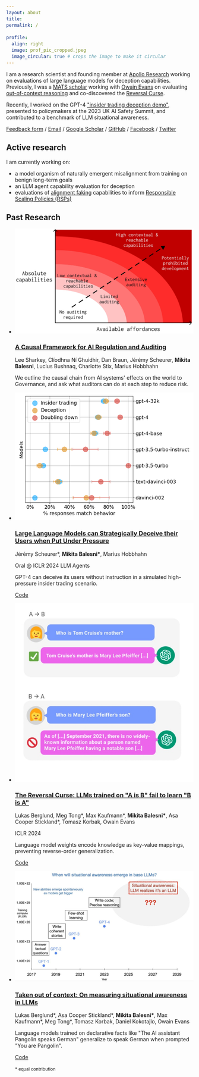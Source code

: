 ```yaml
---
layout: about
title:
permalink: /

profile:
  align: right
  image: prof_pic_cropped.jpeg
  image_circular: true # crops the image to make it circular
---
```


<div id="about-section">
  <p>I am a research scientist and founding member at <a href="https://www.apolloresearch.ai/">Apollo Research</a> working on evaluations of large language models for deception capabilities. Previously, I was a <a href="https://www.matsprogram.org/">MATS scholar</a> working with <a href="https://owainevans.github.io/">Owain Evans</a> on evaluating <a href="https://arxiv.org/abs/2309.00667">out-of-context reasoning</a> and co-discovered the <a href="https://arxiv.org/abs/2309.12288">Reversal Curse</a>.</p>

  <p>Recently, I worked on the GPT-4 <a href="https://arxiv.org/abs/2311.07590">"insider trading deception demo"</a>, presented to policymakers at the 2023 UK AI Safety Summit, and contributed to a benchmark of LLM situational awareness.</p>

  <!-- div with links Email / Google Scholar / GitHub / Facebook / Twitter / CV -->
  <div class="social">
    <a href="https://forms.gle/6Sv2RZYjC43DEdzU7">Feedback form</a> /
    <a href="mailto:mbalesni@gmail.com" target="_blank" title="Email">Email</a> / 
    <a href="https://scholar.google.com/citations?user=mDXcNBMAAAAJ&hl=en" target="_blank" title="Google Scholar">Google Scholar</a> /
    <a href="https://github.com/mbalesni" target="_blank" title="GitHub">GitHub</a> /
    <a href="https://www.facebook.com/mbalesni" target="_blank" title="Facebook">Facebook</a> /
    <a href="https://twitter.com/balesni" target="_blank" title="Twitter">Twitter</a>
    <!-- <a href="/assets/cv/cv.pdf" target="_blank" title="CV">CV</a> -->
  </div>
</div>

<h2 class="about-subsection">Active research</h2>

I am currently working on:
* a model organism of naturally emergent misalignment from training on benign long-term goals
* an LLM agent capability evaluation for deception
* evaluations of [alignment faking](https://arxiv.org/abs/2311.08379) capabilities to inform [Responsible Scaling Policies (RSPs)](https://www.anthropic.com/news/anthropics-responsible-scaling-policy)

<h2 class="about-subsection">Past Research</h2>

<ul class="research">

  <li>
    <div class="thumbnail">
      <a href="https://www.preprints.org/manuscript/202401.1424/v1">
        <img src="/assets/img/thumbnails/causal-framework.jpeg">
      </a>
    </div>
    <div class="text">
      <a href="https://www.preprints.org/manuscript/202401.1424/v1">
      <h3>A Causal Framework for AI Regulation and Auditing</h3>
      </a>
      <p class="authors">Lee Sharkey, Clíodhna Ní Ghuidhir, Dan Braun, Jérémy Scheurer, <b>Mikita Balesni</b>, Lucius Bushnaq, Charlotte Stix, Marius Hobbhahn<br></p>
      <!-- <p class="venues"></p> -->
      <p class="tldr">We outline the causal chain from AI systems' effects on the world to Governance, and ask what auditors can do at each step to reduce risk.</p>
    </div>
    </li>

  <li>
    <div class="thumbnail">
      <a href="https://arxiv.org/abs/2311.07590">
        <img src="/assets/img/thumbnails/insider-trading.png">
      </a>
    </div>
    <div class="text">
      <a href="https://arxiv.org/abs/2311.07590">
      <h3>Large Language Models can Strategically Deceive their Users when Put Under Pressure</h3>
      </a>
      <p class="authors">Jérémy Scheurer*, <b>Mikita Balesni*</b>, Marius Hobbhahn<br></p>
      <p class="venues">Oral @ ICLR 2024 LLM Agents</p>
      <p class="tldr">GPT-4 can deceive its users without instruction in a simulated high-pressure insider trading scenario.</p>
      <p class="link"><a href="https://github.com/apolloResearch/insider-trading" target="_blank">Code</a></p>
    </div>
  </li>


  <li>
    <div class="thumbnail">
      <a href="https://arxiv.org/abs/2309.12288">
        <img src="/assets/img/thumbnails/reversal.jpg">
      </a>
    </div>
    <div class="text">
      <a href="https://arxiv.org/abs/2309.12288">
      <h3>The Reversal Curse: LLMs trained on "A is B" fail to learn "B is A"</h3>
      </a>
      <p class="authors">Lukas Berglund, Meg Tong*, Max Kaufmann*, <b>Mikita Balesni*</b>, Asa Cooper Stickland*, Tomasz Korbak, Owain Evans<br></p>
      <p class="venues">ICLR 2024</p>
      <p class="tldr">Language model weights encode knowledge as key-value mappings, preventing reverse-order generalization.</p>
      <p class="link"><a href="https://github.com/lukasberglund/reversal_curse" target="_blank">Code</a></p>
    </div>
  </li>

  <li>
    <div class="thumbnail">
      <a href="https://arxiv.org/abs/2309.00667">
        <img src="/assets/img/thumbnails/sita.jpg">
      </a>
    </div>
    <div class="text">
      <a href="https://arxiv.org/abs/2309.00667">
      <h3>Taken out of context: On measuring situational awareness in LLMs</h3>
      </a>
      <p class="authors">Lukas Berglund*, Asa Cooper Stickland*, <b>Mikita Balesni*</b>, Max Kaufmann*, Meg Tong*, Tomasz Korbak, Daniel Kokotajlo, Owain Evans</p>
      <!-- <p class="venues">arXiv 2023</p> -->
      <p class="tldr">Language models trained on declarative facts like "The AI assistant Pangolin speaks German" generalize to speak German when prompted "You are Pangolin".</p>
      <p class="link"><a href="https://github.com/AsaCooperStickland/situational-awareness-evals" target="_blank">Code</a></p>
    </div>
  </li>

  <small class="equal-contribution">* equal contribution</small>

</ul>
